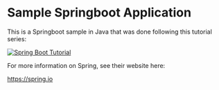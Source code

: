 # Sample Springboot Application

This is a Springboot sample in Java that was done following this tutorial series:


[![Spring Boot Tutorial](https://img.youtube.com/vi/msXL2oDexqw/0.jpg)](https://www.youtube.com/watch?v=msXL2oDexqw&index=1&list=PLqq-6Pq4lTTbx8p2oCgcAQGQyqN8XeA1x)

For more information on Spring, see their website here:

https://spring.io


